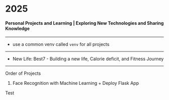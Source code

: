 # 2025
#### Personal Projects and Learning | Exploring New Technologies and Sharing Knowledge

---

- use a common venv called `venv` for all projects

--- 

- New Life: Best7 -  Building a new life, Calorie deficit, and Fitness Journey

---
Order of Projects

1. Face Recognition with Machine Learning + Deploy Flask App


Test
